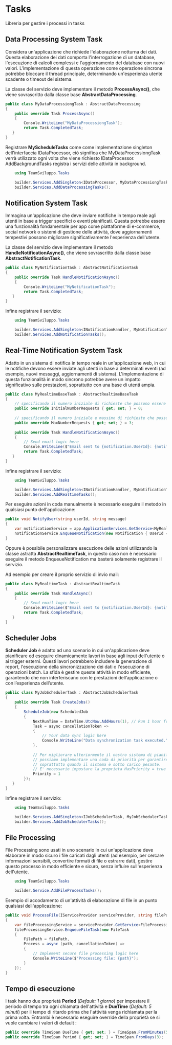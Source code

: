 # Tasks
Libreria per gestire i processi in tasks

## Data Processing System Task

Considera un'applicazione che richiede l'elaborazione notturna dei dati.
Questa elaborazione dei dati comporta l'interrogazione di un database,
l'esecuzione di calcoli complessi e l'aggiornamento del database con nuovi valori.
L'implementazione di questa operazione come operazione sincrona potrebbe bloccare
il thread principale, determinando un'esperienza utente scadente o timeout del sistema.

La classe del servizio deve implementare il metodo **ProcessAsync()**, che viene sovrascritto dalla classe base **AbstractDataProcessing**.

```C#
public class MyDataProcessiongTask : AbstractDataProcessing
{
    public override Task ProcessAsync()
    {
        Console.WriteLine("MyDataProcessiongTask");
        return Task.CompletedTask;
   }
}
```
Registrare **MyScheduleTasks** come come implementazione singleton dell'interfaccia IDataProcessor, 
ciò significa che MyDataProcessiongTask verrà utilizzato ogni volta che viene richiesto IDataProcessor.
AddBackgroundTasks registra i servizi delle attività in background.

```C#
    using TeamSviluppo.Tasks

    builder.Services.AddSingleton<IDataProcessor, MyDataProcessiongTask>();
    builder.Services.AddDataProcessingTasks();
```

## Notification System Task

Immagina un'applicazione che deve inviare notifiche in tempo reale agli utenti in base a trigger specifici o eventi pianificati.
Questa potrebbe essere una funzionalità fondamentale per app come piattaforme di e-commerce, social network o sistemi di gestione delle attività, 
dove aggiornamenti tempestivi possono migliorare significativamente l'esperienza dell'utente.

La classe del servizio deve implementare il metodo **HandleNotificationAsync()**, che viene sovrascritto dalla classe base **AbstractNotificationTask**.

```C#
public class MyNotificationTask : AbstractNotificationTask
{
    public override Task HandleNotificationAsync()
    {
        Console.WriteLine("MyNotificationTask");
        return Task.CompletedTask;
   }
}
```

Infine registrare il servizio:

```C#
    using TeamSviluppo.Tasks

    builder.Services.AddSingleton<INotificationHandler, MyNotificationTask>();
    builder.Services.AddNotificationTasks();
```

## Real-Time Notification System Task

Adatto in un sistema di notifica in tempo reale in un'applicazione web, in cui le notifiche devono essere inviate 
agli utenti in base a determinati eventi (ad esempio, nuovi messaggi, aggiornamenti di sistema). 
L'implementazione di questa funzionalità in modo sincrono potrebbe avere un impatto significativo sulle prestazioni, 
soprattutto con una base di utenti ampia.

```C#
public class MyRealtimeBaseTask : AbstractRealtimeBaseTask
{
    // specificando il numero iniziale di richieste che possono essere concesse contemporaneamente
    public override InitialNumberRequests { get; set; } = 0;
    
    // specificando il numero iniziale e massimo di richieste che possono essere concesse contemporaneamente
    public override MaxNumberRequests { get; set; } = 3;
    
    public override Task HandleNotificationAsync()
    {
        // Send email logic here
        Console.WriteLine($"Email sent to {notification.UserId}: {notification.Message}");
        return Task.CompletedTask;
   }
}
```
Infine registrare il servizio:

```C#
    using TeamSviluppo.Tasks

    builder.Services.AddSingleton<INotificationHandler, MyNotificationTask>();
    builder.Services.AddRealtimeTasks();
```
Per eseguire azioni in coda manualmente è necessario eseguire il metodo in qualsiasi punto dell'applicazione:

```C#
public void NotifyUser(string userId, string message)
{
    var notificationService = app.ApplicationServices.GetService<MyRealtimeBaseTask>();
    notificationService.EnqueueNotification(new Notification { UserId = userId, Message = message });
}
```
Oppure è possibile personalizzare esecuzione delle azioni utilizzando la classe astratta **AbstractRealtimeTask**, in questo caso non è necessario eseguire il metodo
EnqueueNotification ma basterà solamente registrare il servizio.

Ad esempio per creare il proprio servizio di invio mail:

```C#
public class MyRealtimeTask : AbstractRealtimeTask
{
    public override Task HandleAsync()
    {
        // Send email logic here
        Console.WriteLine($"Email sent to {notification.UserId}: {notification.Message}");
        return Task.CompletedTask;
   }
}
```

## Scheduler Jobs

**Scheduler Job** è adatto ad uno scenario in cui un'applicazione deve pianificare ed eseguire dinamicamente lavori in base agli input dell'utente o ai trigger esterni. 
Questi lavori potrebbero includere la generazione di report, l'esecuzione della sincronizzazione dei dati o l'esecuzione di operazioni batch. 
La sfida è gestire queste attività in modo efficiente, garantendo che non interferiscano con le prestazioni dell’applicazione o con l’esperienza dell’utente.

```C#
public class MyJobSchedulerTask : AbstractJobSchedulerTask
{
    public override Task CreateJobs()
    {
        ScheduleJob(new ScheduledJob
        {
            NextRunTime = DateTime.UtcNow.AddHours(1), // Run 1 hour from now
            Task = async cancellationToken =>
            {
                // Your data sync logic here
                Console.WriteLine("Data synchronization task executed.");
            },
            
            // Per migliorare ulteriormente il nostro sistema di pianificazione dei lavori, 
            // possiamo implementare una coda di priorità per garantire che i lavori con priorità più elevata vengano eseguiti per primi, 
            // soprattutto quando il sistema è sotto carico pesante.
            // E' necessario impostare la proprieta HasPriority = true (Default), altrimenti la priorità sarà data da NextRunTime
            Priority = 1
        });
   }
}
```

Infine registrare il servizio:

```C#
    using TeamSviluppo.Tasks

    builder.Services.AddSingleton<IJobSchedulerTask, MyJobSchedulerTask>();
    builder.Services.AddJobSchedulerTasks();
```

## File Processing
File Processing sono usati in uno scenario in cui un'applicazione deve elaborare in modo sicuro i file caricati dagli utenti 
(ad esempio, per cercare informazioni sensibili, convertire formati di file o estrarre dati), 
gestire questo processo in modo efficiente e sicuro, senza influire sull'esperienza dell'utente.

```C#
    using TeamSviluppo.Tasks

    builder.Service.AddFileProcessTasks();
```
Esempio di accodamento di un'attività di elaborazione di file in un punto qualsiasi dell'applicazione:

```C#
public void ProcessFile(IServiceProvider serviceProvider, string filePath)
{
    var fileProcessingService = serviceProvider.GetService<FileProcessingService>();
    fileProcessingService.EnqueueFileTask(new FileTask
    {
        FilePath = filePath,
        Process = async (path, cancellationToken) =>
        {
            // Implement secure file processing logic here
            Console.WriteLine($"Processing file: {path}");
        }
    });
}
```

## Tempo di esecuzione
I task hanno due proprietà **Period** (_Default: 1 giorno_) per impostare il periodo di tempo tra ogni chiamata dell'attività 
e **DueTime** (_Default: 5 minuti_) per il tempo di ritardo prima che l'attività venga richiamata per la prima volta.
Entrambi è necessario eseguire override della proprietà se si vuole cambiare i valori di default :

```C#
public override TimeSpan DueTime { get; set; } = TimeSpan.FromMinutes(5);
public override TimeSpan Period { get; set; } = TimeSpan.FromDays(3);
```
